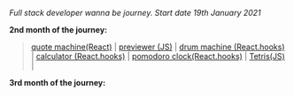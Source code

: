 *Full stack developer wanna be journey. Start date 19th January 2021*

**2nd month of the journey:**
>[quote machine(React)](https://a331998513.github.io/practice/quote_machine/)  |
>[previewer (JS)](https://a331998513.github.io/practice/previewer/)  |
>[drum machine (React.hooks)](https://a331998513.github.io/practice/drum_machine/)  |
>[calculator (React.hooks)](https://a331998513.github.io/practice/calculator/)  |
>[pomodoro clock(React.hooks)](https://a331998513.github.io/practice/clock/)  |
>[Tetris(JS)](https://a331998513.github.io/practice/Tetris/)  |


**3rd month of the journey:**

